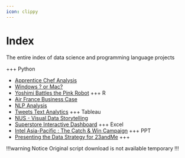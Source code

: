 ```yaml
---
icon: clippy
---
```


# Index

The entire index of data science and programming language projects

+++ Python

- [Apprentice Chef Analysis](https://marvin-jung.github.io/portfolio/featured_projects/apprentice_chef_analysis_report/)
- [Windows ? or Mac?](https://marvin-jung.github.io/portfolio/featured_projects/windows_or_mac/)
- [Yoshimi Battles the Pink Robot](https://marvin-jung.github.io/portfolio/more_projects/yoshimi_battles_the_pink_robot/)
+++ R
- [Air France Business Case](https://marvin-jung.github.io/portfolio/more_projects/air_france_business_case/)
- [NLP Analysis](https://marvin-jung.github.io/portfolio/more_projects/nlp_analysis/)
- [Tweets Text Analytics](https://marvin-jung.github.io/portfolio/featured_projects/tweets_text_analytics/)
+++ Tableau
- [NUS - Visual Data Storytelling](https://marvin-jung.github.io/portfolio/more_projects/nus_-_visual_data_storytelling/)
- [Superstore Interactive Dashboard](https://marvin-jung.github.io/portfolio/featured_projects/superstore_interactive_dashboard/)
+++ Excel
- [Intel Asia-Pacific : The Catch & Win Campaign](https://marvin-jung.github.io/portfolio/featured_projects/intel_asia-pacific_-_the_catch__win_campaign/)
+++ PPT
- [Presenting the Data Strategy for 23andMe](https://marvin-jung.github.io/portfolio/more_projects/presenting_the_data_strategy_for_23andme/)
+++

!!!warning Notice
Original script download is not available temporary
!!!
